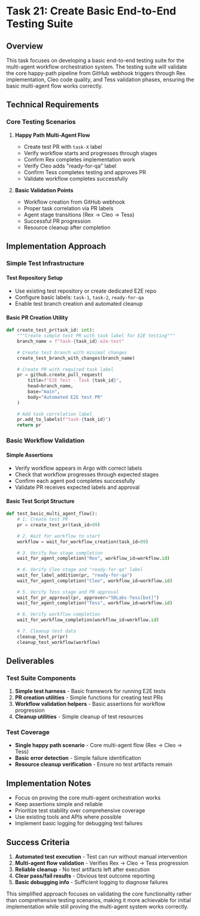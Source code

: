 # Task 21: Create Basic End-to-End Testing Suite

## Overview

This task focuses on developing a basic end-to-end testing suite for the multi-agent workflow orchestration system. The testing suite will validate the core happy-path pipeline from GitHub webhook triggers through Rex implementation, Cleo code quality, and Tess validation phases, ensuring the basic multi-agent flow works correctly.

## Technical Requirements

### Core Testing Scenarios

1. **Happy Path Multi-Agent Flow**
   - Create test PR with `task-X` label
   - Verify workflow starts and progresses through stages
   - Confirm Rex completes implementation work
   - Verify Cleo adds "ready-for-qa" label
   - Confirm Tess completes testing and approves PR
   - Validate workflow completes successfully

2. **Basic Validation Points**
   - Workflow creation from GitHub webhook
   - Proper task correlation via PR labels
   - Agent stage transitions (Rex → Cleo → Tess)
   - Successful PR progression
   - Resource cleanup after completion

## Implementation Approach

### Simple Test Infrastructure

#### Test Repository Setup
- Use existing test repository or create dedicated E2E repo
- Configure basic labels: `task-1`, `task-2`, `ready-for-qa`
- Enable test branch creation and automated cleanup

#### Basic PR Creation Utility
```python
def create_test_pr(task_id: int):
    """Create simple test PR with task label for E2E testing"""
    branch_name = f"task-{task_id}-e2e-test"
    
    # Create test branch with minimal changes
    create_test_branch_with_changes(branch_name)
    
    # Create PR with required task label
    pr = github.create_pull_request(
        title=f"E2E Test - Task {task_id}",
        head=branch_name,
        base="main",
        body="Automated E2E test PR"
    )
    
    # Add task correlation label
    pr.add_to_labels(f"task-{task_id}")
    return pr
```

### Basic Workflow Validation

#### Simple Assertions
- Verify workflow appears in Argo with correct labels
- Check that workflow progresses through expected stages
- Confirm each agent pod completes successfully
- Validate PR receives expected labels and approval

#### Basic Test Script Structure
```python
def test_basic_multi_agent_flow():
    # 1. Create test PR
    pr = create_test_pr(task_id=99)
    
    # 2. Wait for workflow to start
    workflow = wait_for_workflow_creation(task_id=99)
    
    # 3. Verify Rex stage completion
    wait_for_agent_completion("Rex", workflow_id=workflow.id)
    
    # 4. Verify Cleo stage and "ready-for-qa" label
    wait_for_label_addition(pr, "ready-for-qa")
    wait_for_agent_completion("Cleo", workflow_id=workflow.id)
    
    # 5. Verify Tess stage and PR approval
    wait_for_pr_approval(pr, approver="5DLabs-Tess[bot]")
    wait_for_agent_completion("Tess", workflow_id=workflow.id)
    
    # 6. Verify workflow completion
    wait_for_workflow_completion(workflow_id=workflow.id)
    
    # 7. Cleanup test data
    cleanup_test_pr(pr)
    cleanup_test_workflow(workflow)
```

## Deliverables

### Test Suite Components
1. **Simple test harness** - Basic framework for running E2E tests
2. **PR creation utilities** - Simple functions for creating test PRs
3. **Workflow validation helpers** - Basic assertions for workflow progression
4. **Cleanup utilities** - Simple cleanup of test resources

### Test Coverage
- **Single happy path scenario** - Core multi-agent flow (Rex → Cleo → Tess)
- **Basic error detection** - Simple failure identification
- **Resource cleanup verification** - Ensure no test artifacts remain

## Implementation Notes

- Focus on proving the core multi-agent orchestration works
- Keep assertions simple and reliable
- Prioritize test stability over comprehensive coverage
- Use existing tools and APIs where possible
- Implement basic logging for debugging test failures

## Success Criteria

1. **Automated test execution** - Test can run without manual intervention
2. **Multi-agent flow validation** - Verifies Rex → Cleo → Tess progression
3. **Reliable cleanup** - No test artifacts left after execution
4. **Clear pass/fail results** - Obvious test outcome reporting
5. **Basic debugging info** - Sufficient logging to diagnose failures

This simplified approach focuses on validating the core functionality rather than comprehensive testing scenarios, making it more achievable for initial implementation while still proving the multi-agent system works correctly.